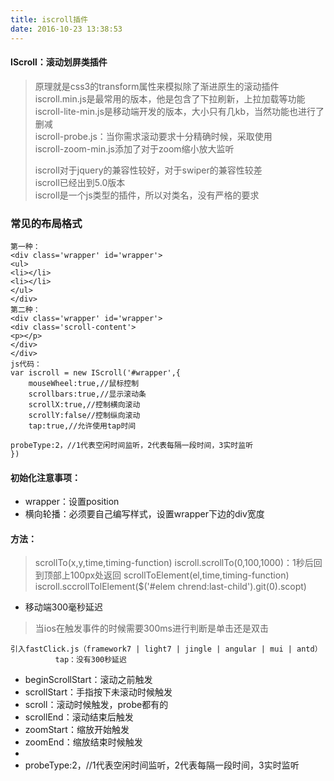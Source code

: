 ```yaml
---
title: iscroll插件
date: 2016-10-23 13:38:53
---
```

#### IScroll：滚动划屏类插件
> 原理就是css3的transform属性来模拟除了渐进原生的滚动插件  
> iscroll.min.js是最常用的版本，他是包含了下拉刷新，上拉加载等功能  
> iscroll-lite-min.js是移动端开发的版本，大小只有几kb，当然功能也进行了删减  
> iscroll-probe.js：当你需求滚动要求十分精确时候，采取使用  
> iscroll-zoom-min.js添加了对于zoom缩小放大监听  
> 
> iscroll对于jquery的兼容性较好，对于swiper的兼容性较差  
> iscroll已经出到5.0版本  
> iscroll是一个js类型的插件，所以对类名，没有严格的要求  

### 常见的布局格式

```
第一种：
<div class='wrapper' id='wrapper'>
<ul>
<li></li>
<li></li>
</ul>
</div>
第二种：
<div class='wrapper' id='wrapper'>
<div class='scroll-content'>
<p></p>
</div>
</div>
js代码：
var iscroll = new IScroll('#wrapper',{
    mouseWheel:true,//鼠标控制
    scrollbars:true,//显示滚动条
    scrollX:true,//控制横向滚动
    scrollY:false//控制纵向滚动
    tap:true,//允许使用tap时间

probeType:2，//1代表空闲时间监听，2代表每隔一段时间，3实时监听
})

```

#### 初始化注意事项：
- wrapper：设置position  
- 横向轮播：必须要自己编写样式，设置wrapper下边的div宽度  

#### 方法：
> scrollTo(x,y,time,timing-function) 
> iscroll.scrollTo(0,100,1000)：1秒后回到顶部上100px处返回 
> scrollToElement(el,time,timing-function)
> iscroll.sccrollTolElement($('#elem chrend:last-child').git(0).scopt)


- 移动端300毫秒延迟
> 当ios在触发事件的时候需要300ms进行判断是单击还是双击  
```
引入fastClick.js（framework7 | light7 | jingle | angular | mui | antd）
          tap：没有300秒延迟
```
- beginScrollStart：滚动之前触发
- scrollStart：手指按下未滚动时候触发
- scroll：滚动时候触发，probe都有的
- scrollEnd：滚动结束后触发
- zoomStart：缩放开始触发
- zoomEnd：缩放结束时候触发
- 
- probeType:2，//1代表空闲时间监听，2代表每隔一段时间，3实时监听



  